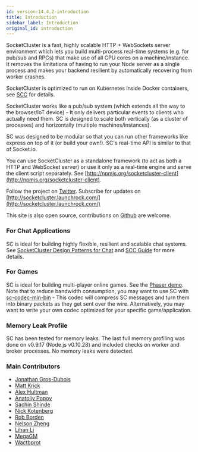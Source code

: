 ```yaml
---
id: version-14.4.2-introduction
title: Introduction
sidebar_label: Introduction
original_id: introduction
---
```


SocketCluster is a fast, highly scalable HTTP + WebSockets server environment which lets you build multi-process real-time systems (e.g. for pub/sub and RPCs) that make use of all CPU cores on a machine/instance. It removes the limitations of having to run your Node server as a single process and makes your backend resilient by automatically recovering from worker crashes.

SocketCluster is optimized to run on Kubernetes inside Docker containers, see [SCC](https://github.com/SocketCluster/socketcluster/blob/master/scc-guide.md) for details.

SocketCluster works like a pub/sub system (which extends all the way to the browser/IoT device) - It only delivers particular events to clients who actually need them. SC is designed to scale both vertically (as a cluster of processes) and horizontally (multiple machines/instances).

SC was designed to be modular so that you can run other frameworks like express on top of it (or build your own!).
SC's real-time API is similar to that of Socket.io.

You can use SocketCluster as a standalone framework (to act as both a HTTP and WebSocket server) or use it only as a real-time engine and serve the client script separately. See [http://npmjs.org/socketcluster-client](http://npmjs.org/socketcluster-client).

Follow the project on [Twitter](https://twitter.com/SocketCluster). Subscribe for updates on [http://socketcluster.launchrock.com/](http://socketcluster.launchrock.com/)

This site is also open source, contributions on [Github](https://github.com/SocketCluster/socketcluster-website) are welcome.

### For Chat Applications

SC is ideal for building highly flexible, resilient and scalable chat systems. See [SocketCluster Design Patterns for Chat](https://blog.baasil.io/socketcluster-design-patterns-for-chat-69e76a4b1966) and [SCC Guide](https://github.com/SocketCluster/socketcluster/blob/master/scc-guide.md#scc-guide) for more details.

### For Games

SC is ideal for building multi-player online games. See the [Phaser demo](https://github.com/jondubois/iogrid). Note that to reduce bandwidth consumption, you may want to use SC with [sc-codec-min-bin](https://github.com/SocketCluster/sc-codec-min-bin) - This codec will compress SC messages and turn them into binary packets as they get sent over the wire. Alternatively, you may want to write your own codec optimized for your specific game/application.

### Memory Leak Profile

SC has been tested for memory leaks. The last full memory profiling was done on v0.9.17 (Node.js v0.10.28) and included checks on worker and broker processes. No memory leaks were detected.

### Main Contributors

* [Jonathan Gros-Dubois](https://github.com/jondubois)
* [Matt Krick](https://github.com/mattkrick)
* [Alex Hultman](https://github.com/alexhultman)
* [Anatoliy Popov](https://github.com/abpopov)
* [Sachin Shinde](https://github.com/sacOO7)
* [Nick Kotenberg](https://github.com/happilymarrieddad)
* [Rob Borden](https://github.com/robborden)
* [Nelson Zheng](https://github.com/nelsonzheng)
* [Lihan Li](https://github.com/lihan)
* [MegaGM](https://github.com/MegaGM)
* [Wactbprot](https://github.com/wactbprot)
